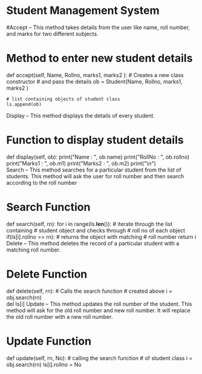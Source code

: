 # Student Management System
#Accept – This method takes details from the user like name, roll number, and marks for two different subjects.
# Method to enter new student details
def accept(self, Name, Rollno, marks1, marks2 ):
    # Creates a new class constructor
    # and pass the details
    ob = Student(Name, Rollno, marks1, marks2 )

    # list containing objects of student class
    ls.append(ob)
Display – This method displays the details of every student.
# Function to display student details     
def display(self, ob):
    print("Name   : ", ob.name)
    print("RollNo : ", ob.rollno)
    print("Marks1 : ", ob.m1)
    print("Marks2 : ", ob.m2)
    print("\n")    
Search – This method searches for a particular student from the list of students. This method will ask the user for roll number and then search according to the roll number
# Search Function    
def search(self, rn):
    for i in range(ls.__len__()):
        # iterate through the list containing
        # student object and checks through
        # roll no of each object
        if(ls[i].rollno == rn):
            # returns the object with matching 
            # roll number
            return i 
Delete – This method deletes the record of a particular student with a matching roll number.
# Delete Function                                  
def delete(self, rn):
    # Calls the search function 
    # created above
    i = obj.search(rn)  
    del ls[i]
Update – This method updates the roll number of the student. This method will ask for the old roll number and new roll number. It will replace the old roll number with a new roll number.
# Update Function   
def update(self, rn, No):
    # calling the search function
    # of student class
    i = obj.search(rn)
    ls[i].rollno = No
